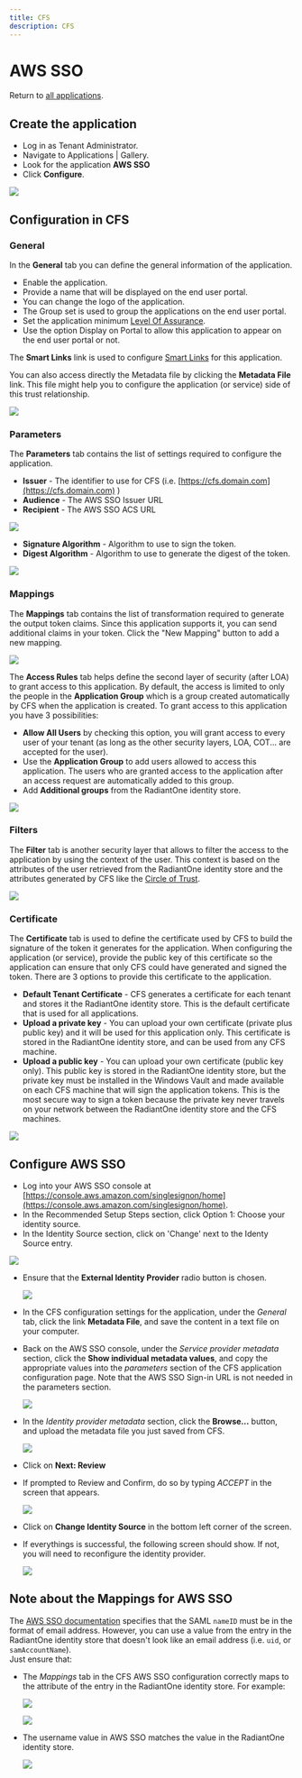 ```yaml
---
title: CFS
description: CFS
---
```


# AWS SSO

Return to [all applications](02-configuration#application).

## Create the application

-   Log in as Tenant Administrator.
-   Navigate to Applications | Gallery.
-   Look for the application **AWS SSO**
-   Click **Configure**.

![](media/awssso-configure.png)

## Configuration in CFS

### General

In the **General** tab you can define the general information of the application.

-   Enable the application.
-   Provide a name that will be displayed on the end user portal.
-   You can change the logo of the application.
-   The Group set is used to group the applications on the end user portal.
-   Set the application minimum [Level Of Assurance](../docs/getting-started/concepts.html#level-of-assurance).
-   Use the option Display on Portal to allow this application to appear on the end user portal or not.

The **Smart Links** link is used to configure [Smart Links](../docs/configuration/smartlinks.html) for this application.

You can also access directly the Metadata file by clicking the **Metadata File** link. This file might help you to configure the application (or service) side of this trust relationship.

![](media/awssso-tab-general.png)

### Parameters

The **Parameters** tab contains the list of settings required to configure the application.

*   **Issuer** - The identifier to use for CFS (i.e. [https://cfs.domain.com](https://cfs.domain.com) )
*   **Audience** - The AWS SSO Issuer URL
*   **Recipient** - The AWS SSO ACS URL

![](media/awssso-tab-parameters.png)

*   **Signature Algorithm** - Algorithm to use to sign the token.
*   **Digest Algorithm** - Algorithm to use to generate the digest of the token.

![](media/algorithms.png)

### Mappings

The **Mappings** tab contains the list of transformation required to generate the output token claims. Since this application supports it, you can send additional claims in your token. Click the "New Mapping" button to add a new mapping.

![](media/awssso-tab-mappings.png)

The **Access Rules** tab helps define the second layer of security (after LOA) to grant access to this application. By default, the access is limited to only the people in the **Application Group** which is a group created automatically by CFS when the application is created. To grant access to this application you have 3 possibilities:

-   **Allow All Users** by checking this option, you will grant access to every user of your tenant (as long as the other security layers, LOA, COT... are accepted for the user).
-   Use the **Application Group** to add users allowed to access this application. The users who are granted access to the application after an access request are automatically added to this group.
-   Add **Additional groups** from the RadiantOne identity store.

![](media/awssso-tab-access-rules.png)

### Filters

The **Filter** tab is another security layer that allows to filter the access to the application by using the context of the user. This context is based on the attributes of the user retrieved from the RadiantOne identity store and the attributes generated by CFS like the [Circle of Trust](../docs/getting-started/concepts.html#circle-of-trust).

![](media/awssso-tab-filter.png)

### Certificate

The **Certificate** tab is used to define the certificate used by CFS to build the signature of the token it generates for the application. When configuring the application (or service), provide the public key of this certificate so the application can ensure that only CFS could have generated and signed the token. There are 3 options to provide this certificate to the application.

-   **Default Tenant Certificate** - CFS generates a certificate for each tenant and stores it the RadiantOne identity store. This is the default certificate that is used for all applications.
-   **Upload a private key** - You can upload your own certificate (private plus public key) and it will be used for this application only. This certificate is stored in the RadiantOne identity store, and can be used from any CFS machine.
-   **Upload a public key** - You can upload your own certificate (public key only). This public key is stored in the RadiantOne identity store, but the private key must be installed in the Windows Vault and made available on each CFS machine that will sign the application tokens. This is the most secure way to sign a token because the private key never travels on your network between the RadiantOne identity store and the CFS machines.

![](media/awssso-tab-certificate.png)

## Configure AWS SSO

-   Log into your AWS SSO console at [https://console.aws.amazon.com/singlesignon/home](https://console.aws.amazon.com/singlesignon/home).
-   In the Recommended Setup Steps section, click Option 1: Choose your identity source.
-   In the Identity Source section, click on 'Change' next to the Identy Source entry.

![](media/1-identity-source.png)

*   Ensure that the **External Identity Provider** radio button is chosen.
    
    ![](media/2-choose-identity-source.png)
    
-   In the CFS configuration settings for the application, under the _General_ tab, click the link **Metadata File**, and save the content in a text file on your computer.
    
-   Back on the AWS SSO console, under the _Service provider metadata_ section, click the **Show individual metadata values**, and copy the appropriate values into the _parameters_ section of the CFS application configuration page. Note that the AWS SSO Sign-in URL is not needed in the parameters section.
    
    ![](media/3-show-metadata-values.png)
    
-   In the _Identity provider metadata_ section, click the **Browse...** button, and upload the metadata file you just saved from CFS.
    
    ![](media/4-identity-provider-metadata.png)
    
-   Click on **Next: Review**
    
-   If prompted to Review and Confirm, do so by typing _ACCEPT_ in the screen that appears.
    
    ![](media/5-review-and-confirm.png)
    
*   Click on **Change Identity Source** in the bottom left corner of the screen.
    
*   If everythings is successful, the following screen should show. If not, you will need to reconfigure the identity provider.
    
    ![](media/6-success-config.png)
    
## Note about the Mappings for AWS SSO

The [AWS SSO documentation](https://docs.aws.amazon.com/singlesignon/latest/userguide/other-idps.html) specifies that the SAML `nameID` must be in the format of email address. However, you can use a value from the entry in the RadiantOne identity store that doesn't look like an email address (i.e. `uid`, or `samAccountName`).  
Just ensure that:

*   The _Mappings_ tab in the CFS AWS SSO configuration correctly maps to the attribute of the entry in the RadiantOne identity store. For example:
    
    ![](media/7-aws-sso-nameid-example.png)
    
    ![](media/8-mapped-value-in-fid.png)
    

*   The username value in AWS SSO matches the value in the RadiantOne identity store.
    
    ![](media/9-username-in-aws-sso.png)
    
